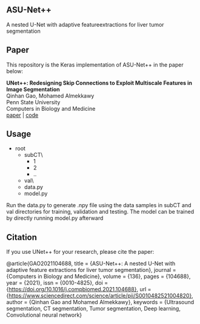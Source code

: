 ## ASU-Net++
A nested U-Net with adaptive featureextractions for liver tumor segmentation

## Paper

This repository is the Keras implementation of ASU-Net++ in the paper below:

**UNet++: Redesigning Skip Connections to Exploit Multiscale Features in Image Segmentation** <br/>
Qinhan Gao, Mohamed Almekkawy<br/>
Penn State University <br/>
Computers in Biology and Medicine <br/>
[paper](https://www.sciencedirect.com/science/article/abs/pii/S0010482521004820) | [code](https://github.com/K46gqh/ASUNet_plus_plus)

## Usage

- root
    * subCT\
        * 1
        * 2
        * ..
    * val\
    * data.py
    * model.py
    
Run the data.py to generate .npy file using the data samples in subCT and val directories for training, validation and testing. 
The model can be trained by directly running model.py afterward

## Citation
If you use UNet++ for your research, please cite the paper:

@article{GAO2021104688,
title = {ASU-Net++: A nested U-Net with adaptive feature extractions for liver tumor segmentation},
journal = {Computers in Biology and Medicine},
volume = {136},
pages = {104688},
year = {2021},
issn = {0010-4825},
doi = {https://doi.org/10.1016/j.compbiomed.2021.104688},
url = {https://www.sciencedirect.com/science/article/pii/S0010482521004820},
author = {Qinhan Gao and Mohamed Almekkawy},
keywords = {Ultrasound segmentation, CT segmentation, Tumor segmentation, Deep learning, Convolutional neural network}